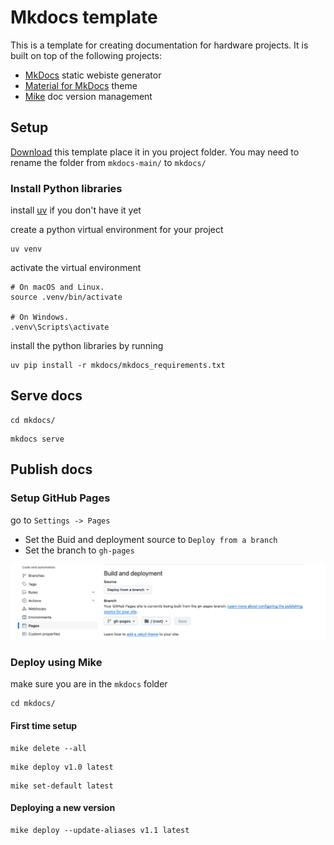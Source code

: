 
# Mkdocs template
This is a template for creating documentation for hardware projects. It is built on top of the following projects:

- [MkDocs](https://github.com/mkdocs/mkdocs) static webiste generator
- [Material for MkDocs](https://github.com/squidfunk/mkdocs-material) theme
- [Mike](https://github.com/jimporter/mike) doc version management


## Setup
[Download](https://github.com/alustig3/mkdocs/archive/refs/heads/main.zip) this template place it in you project folder. You may need to rename the folder from `mkdocs-main/` to `mkdocs/`


### Install Python libraries
install [uv](https://github.com/astral-sh/uv?tab=readme-ov-file#getting-started) if you don't have it yet

create a python virtual environment for your project

```
uv venv
```

activate the virtual environment
```
# On macOS and Linux.
source .venv/bin/activate

# On Windows.
.venv\Scripts\activate
```


install the python libraries by running 

```
uv pip install -r mkdocs/mkdocs_requirements.txt
```

## Serve docs
```
cd mkdocs/
```
```
mkdocs serve
```

## Publish docs

### Setup GitHub Pages
go to `Settings -> Pages`
- Set the Buid and deployment source to `Deploy from a branch`
- Set the branch to `gh-pages`

![pages setup](/pages_setup.png)

### Deploy using Mike

make sure you are in the `mkdocs` folder
```
cd mkdocs/
```

#### First time setup
```
mike delete --all
```

```
mike deploy v1.0 latest
```

```
mike set-default latest
```

#### Deploying a new version

```
mike deploy --update-aliases v1.1 latest
```